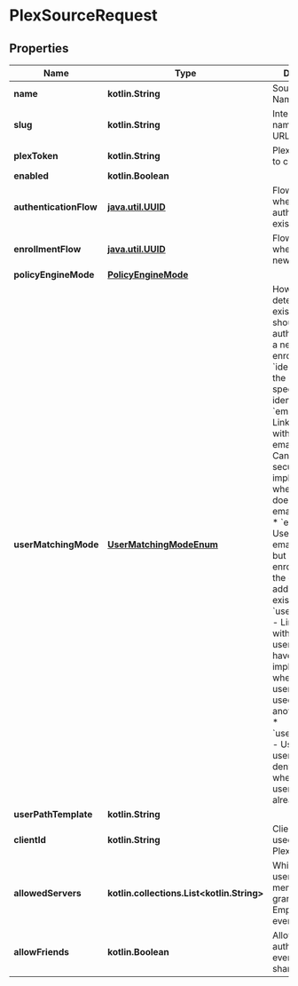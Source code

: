 
# PlexSourceRequest

## Properties
Name | Type | Description | Notes
------------ | ------------- | ------------- | -------------
**name** | **kotlin.String** | Source&#39;s display Name. | 
**slug** | **kotlin.String** | Internal source name, used in URLs. | 
**plexToken** | **kotlin.String** | Plex token used to check friends | 
**enabled** | **kotlin.Boolean** |  |  [optional]
**authenticationFlow** | [**java.util.UUID**](java.util.UUID.md) | Flow to use when authenticating existing users. |  [optional]
**enrollmentFlow** | [**java.util.UUID**](java.util.UUID.md) | Flow to use when enrolling new users. |  [optional]
**policyEngineMode** | [**PolicyEngineMode**](PolicyEngineMode.md) |  |  [optional]
**userMatchingMode** | [**UserMatchingModeEnum**](UserMatchingModeEnum.md) | How the source determines if an existing user should be authenticated or a new user enrolled.  * &#x60;identifier&#x60; - Use the source-specific identifier * &#x60;email_link&#x60; - Link to a user with identical email address. Can have security implications when a source doesn&#39;t validate email addresses. * &#x60;email_deny&#x60; - Use the user&#39;s email address, but deny enrollment when the email address already exists. * &#x60;username_link&#x60; - Link to a user with identical username. Can have security implications when a username is used with another source. * &#x60;username_deny&#x60; - Use the user&#39;s username, but deny enrollment when the username already exists. |  [optional]
**userPathTemplate** | **kotlin.String** |  |  [optional]
**clientId** | **kotlin.String** | Client identifier used to talk to Plex. |  [optional]
**allowedServers** | **kotlin.collections.List&lt;kotlin.String&gt;** | Which servers a user has to be a member of to be granted access. Empty list allows every server. |  [optional]
**allowFriends** | **kotlin.Boolean** | Allow friends to authenticate, even if you don&#39;t share a server. |  [optional]



